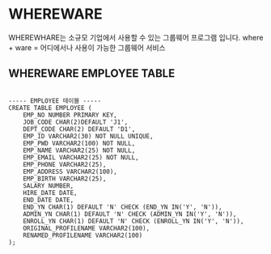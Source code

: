 # WHEREWARE
WHEREWHARE는 소규모 기업에서 사용할 수 있는 그룹웨어 프로그램 입니다.
where + ware = 어디에서나 사용이 가능한 그룹웨어 서비스


## WHEREWARE EMPLOYEE TABLE 
<pre><code>
----- EMPLOYEE 테이블 -----
CREATE TABLE EMPLOYEE (
    EMP_NO NUMBER PRIMARY KEY,
    JOB_CODE CHAR(2)DEFAULT 'J1',
    DEPT_CODE CHAR(2) DEFAULT 'D1',
    EMP_ID VARCHAR2(30) NOT NULL UNIQUE,
    EMP_PWD VARCHAR2(100) NOT NULL,
    EMP_NAME VARCHAR2(25) NOT NULL,
    EMP_EMAIL VARCHAR2(25) NOT NULL,
    EMP_PHONE VARCHAR2(25),
	EMP_ADDRESS VARCHAR2(100),
    EMP_BIRTH VARCHAR2(25),
    SALARY NUMBER,
    HIRE_DATE DATE,
    END_DATE DATE,
    END_YN CHAR(1) DEFAULT 'N' CHECK (END_YN IN('Y', 'N')),
    ADMIN_YN CHAR(1) DEFAULT 'N' CHECK (ADMIN_YN IN('Y', 'N')),
    ENROLL_YN CHAR(1) DEFAULT 'N' CHECK (ENROLL_YN IN('Y', 'N')),
    ORIGINAL_PROFILENAME VARCHAR2(100),
    RENAMED_PROFILENAME VARCHAR2(100)  
);
</code></pre>
